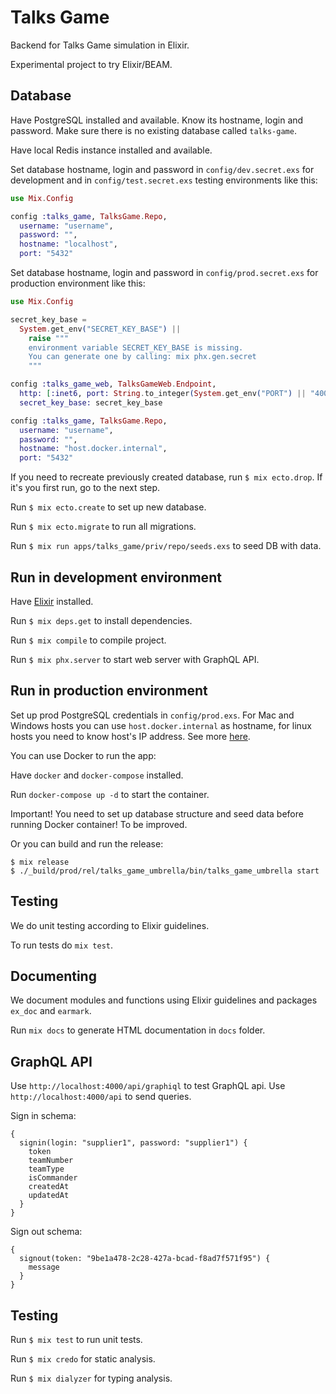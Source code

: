 # Talks Game

Backend for Talks Game simulation in Elixir.

Experimental project to try Elixir/BEAM.

## Database

Have PostgreSQL installed and available. Know its hostname, login and password. Make sure there is no existing database called `talks-game`.

Have local Redis instance installed and available.

Set database hostname, login and password in `config/dev.secret.exs` for development and in `config/test.secret.exs` testing environments like this:

```elixir
use Mix.Config

config :talks_game, TalksGame.Repo,
  username: "username",
  password: "",
  hostname: "localhost",
  port: "5432"
```

Set database hostname, login and password in `config/prod.secret.exs` for production environment like this:

```elixir
use Mix.Config

secret_key_base =
  System.get_env("SECRET_KEY_BASE") ||
    raise """
    environment variable SECRET_KEY_BASE is missing.
    You can generate one by calling: mix phx.gen.secret
    """

config :talks_game_web, TalksGameWeb.Endpoint,
  http: [:inet6, port: String.to_integer(System.get_env("PORT") || "4000")],
  secret_key_base: secret_key_base

config :talks_game, TalksGame.Repo,
  username: "username",
  password: "",
  hostname: "host.docker.internal",
  port: "5432"
```

If you need to recreate previously created database, run `$ mix ecto.drop`. If it's you first run, go to the next step.

Run `$ mix ecto.create` to set up new database.

Run `$ mix ecto.migrate` to run all migrations.

Run `$ mix run apps/talks_game/priv/repo/seeds.exs` to seed DB with data.

## Run in development environment

Have [Elixir](https://elixir-lang.org/install.html) installed.

Run `$ mix deps.get` to install dependencies.

Run `$ mix compile` to compile project.

Run `$ mix phx.server` to start web server with GraphQL API.

## Run in production environment

Set up prod PostgreSQL credentials in `config/prod.exs`. For Mac and Windows hosts you can use `host.docker.internal` as hostname, for linux hosts you need to know host's IP address. See more [here](https://stackoverflow.com/questions/24319662/from-inside-of-a-docker-container-how-do-i-connect-to-the-localhost-of-the-mach).

You can use Docker to run the app:

Have `docker` and `docker-compose` installed.

Run `docker-compose up -d` to start the container.

Important! You need to set up database structure and seed data before running Docker container! To be improved.

Or you can build and run the release:

```
$ mix release
$ ./_build/prod/rel/talks_game_umbrella/bin/talks_game_umbrella start
```

## Testing

We do unit testing according to Elixir guidelines.

To run tests do `mix test`.

## Documenting

We document modules and functions using Elixir guidelines and packages `ex_doc` and `earmark`.

Run `mix docs` to generate HTML documentation in `docs` folder.

## GraphQL API

Use `http://localhost:4000/api/graphiql` to test GraphQL api. Use `http://localhost:4000/api` to send queries.

Sign in schema:

```
{
  signin(login: "supplier1", password: "supplier1") {
    token
    teamNumber
    teamType
    isCommander
    createdAt
    updatedAt
  }
}
```

Sign out schema:

```
{
  signout(token: "9be1a478-2c28-427a-bcad-f8ad7f571f95") {
    message
  }
}
```

## Testing

Run `$ mix test` to run unit tests.

Run `$ mix credo` for static analysis.

Run `$ mix dialyzer` for typing analysis.

